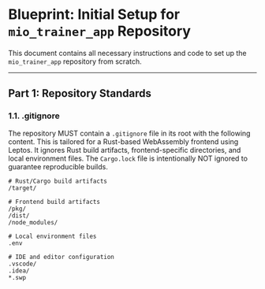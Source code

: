 # Blueprint: Initial Setup for `mio_trainer_app` Repository

This document contains all necessary instructions and code to set up the `mio_trainer_app` repository from scratch.

---

## Part 1: Repository Standards

### 1.1. .gitignore
The repository MUST contain a `.gitignore` file in its root with the following content. This is tailored for a Rust-based WebAssembly frontend using Leptos. It ignores Rust build artifacts, frontend-specific directories, and local environment files. The `Cargo.lock` file is intentionally NOT ignored to guarantee reproducible builds.

```gitignore
# Rust/Cargo build artifacts
/target/

# Frontend build artifacts
/pkg/
/dist/
/node_modules/

# Local environment files
.env

# IDE and editor configuration
.vscode/
.idea/
*.swp
```